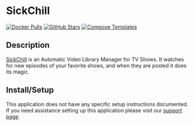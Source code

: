 # SickChill

[![Docker Pulls](https://img.shields.io/docker/pulls/linuxserver/sickchill?style=flat-square&color=607D8B&label=docker%20pulls&logo=docker)](https://hub.docker.com/r/linuxserver/sickchill)
[![GitHub Stars](https://img.shields.io/github/stars/linuxserver/docker-sickchill?style=flat-square&color=607D8B&label=github%20stars&logo=github)](https://github.com/linuxserver/docker-sickchill)
[![Compose Templates](https://img.shields.io/static/v1?style=flat-square&color=607D8B&label=compose&message=templates)](https://github.com/GhostWriters/DockSTARTer/tree/master/compose/.apps/sickchill)

## Description

[SickChill](https://github.com/SickChill/SickChill) is an Automatic Video
Library Manager for TV Shows. It watches for new episodes of your favorite
shows, and when they are posted it does its magic.

## Install/Setup

This application does not have any specific setup instructions documented. If
you need assistance setting up this application please visit our
[support page](https://dockstarter.com/basics/support/).
